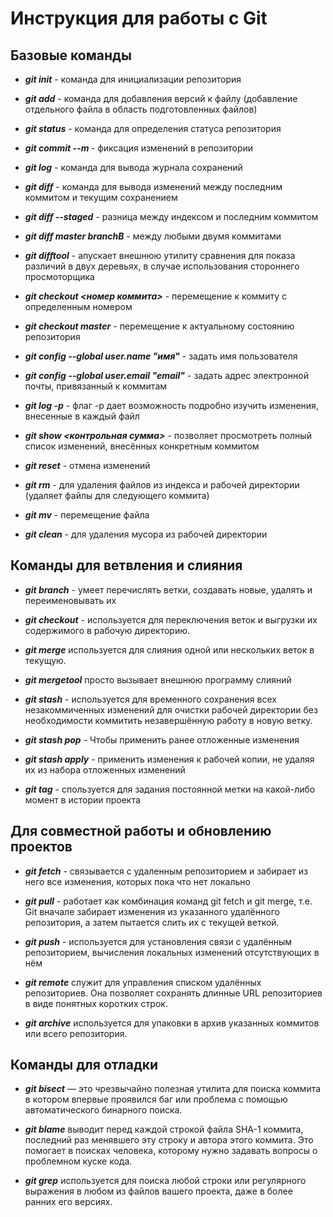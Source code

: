 # Инструкция для работы с Git 

## Базовые команды

- ***git init*** - команда для инициализации репозитория

- ***git add*** - команда для добавления версий к файлу (добавление отдельного файла в область подготовленных файлов)

- ***git status*** - команда для определения статуса репозитория

- ***git commit --m <message>*** - фиксация изменений в репозитории

- ***git log*** - команда для вывода журнала сохранений 

- ***git diff*** - команда для вывода изменений между последним коммитом и текущим сохранением

- ***git diff --staged*** - разница между индексом и последним коммитом

- ***git diff master branchB*** - между любыми двумя коммитами

- ***git difftool*** - апускает внешнюю утилиту сравнения для показа различий в двух деревьях, в случае использования стороннего просмоторщика

- ***git checkout <номер коммита>*** - перемещение к коммиту с определенным номером

- ***git checkout master*** - перемещение к актуальному состоянию репозитория

- ***git config --global user.name "имя"*** - задать имя пользователя

- ***git config --global user.email "email"*** - задать адрес электронной почты, привязанный к коммитам 

- ***git log -p*** - флаг -р дает возможность подробно изучить изменения, внесенные в каждый файл

- ***git show <контрольная сумма>*** - позволяет просмотреть полный список изменений, внесённых конкретным коммитом

- ***git reset*** - отмена изменений

- ***git rm*** - для удаления файлов из индекса и рабочей директории (удаляет файлы для следующего коммита)

- ***git mv*** - перемещение файла

- ***git clean*** - для удаления мусора из рабочей директории 

## Команды для ветвления и слияния
 
- ***git branch*** - умеет перечислять ветки, создавать новые, удалять и переименовывать их

- ***git checkout*** -  используется для переключения веток и выгрузки их содержимого в рабочую директорию.

- ***git merge*** используется для слияния одной или нескольких веток в текущую.

- ***git mergetool*** просто вызывает внешнюю программу слияний

- ***git stash*** - используется для временного сохранения всех незакоммиченных изменений для очистки рабочей директории без необходимости коммитить незавершённую работу в новую ветку.

- ***git stash pop*** - Чтобы применить ранее отложенные изменения

- ***git stash apply*** - применить изменения к рабочей копии, не удаляя их из набора отложенных изменений

- ***git tag*** - спользуется для задания постоянной метки на какой-либо момент в истории проекта 

## Для совместной работы и обновлению проектов

- ***git fetch*** - связывается с удаленным репозиторием и забирает из него все изменения, которых пока что нет локально

- ***git pull*** - работает как комбинация команд git fetch и git merge, т.е. Git вначале забирает изменения из указанного удалённого репозитория, а затем пытается слить их с текущей веткой.

- ***git push*** - используется для установления связи с удалённым репозиторием, вычисления локальных изменений отсутствующих в нём

- ***git remote*** служит для управления списком удалённых репозиториев. Она позволяет сохранять длинные URL репозиториев в виде понятных коротких строк.

- ***git archive*** используется для упаковки в архив указанных коммитов или всего репозитория.

## Команды для отладки

- ***git bisect*** — это чрезвычайно полезная утилита для поиска коммита в котором впервые проявился баг или проблема с помощью автоматического бинарного поиска.

- ***git blame*** выводит перед каждой строкой файла SHA-1 коммита, последний раз менявшего эту строку и автора этого коммита. Это помогает в поисках человека, которому нужно задавать вопросы о проблемном куске кода.

- ***git grep*** используется для поиска любой строки или регулярного выражения в любом из файлов вашего проекта, даже в более ранних его версиях.
